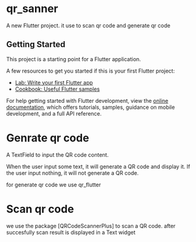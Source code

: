 # qr_sanner

A new Flutter project.
it use to scan qr code and generate qr code

## Getting Started

This project is a starting point for a Flutter application.

A few resources to get you started if this is your first Flutter project:

- [Lab: Write your first Flutter app](https://docs.flutter.dev/get-started/codelab)
- [Cookbook: Useful Flutter samples](https://docs.flutter.dev/cookbook)

For help getting started with Flutter development, view the
[online documentation](https://docs.flutter.dev/), which offers tutorials,
samples, guidance on mobile development, and a full API reference.

# Genrate qr code 
 A TextField to input the QR code content.
  
  When the user input some text, it will generate a QR code and display it.
  If the user input nothing, it will not generate a QR code.

  for generate qr code we use qr_flutter

# Scan qr code 
we use the package [QRCodeScannerPlus] to scan a QR code.
after succesfully scan result is displayed in a Text widget


